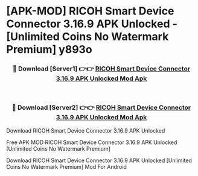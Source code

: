 # [APK-MOD] RICOH Smart Device Connector 3.16.9 APK Unlocked - [Unlimited Coins No Watermark Premium] y893o



<div align="center">
<h3>🔴 Download [Server1] 👉👉 <a href="https://momento.my/?title=RICOH_Smart_Device_Connector_3.16.9_APK_Unlocked">RICOH Smart Device Connector 3.16.9 APK Unlocked Mod Apk</a></h3><br>

<h3>🔴 Download [Server2] 👉👉 <a href="https://momento.my/?title=RICOH_Smart_Device_Connector_3.16.9_APK_Unlocked">RICOH Smart Device Connector 3.16.9 APK Unlocked Mod Apk</a></h3>
</div>



Download RICOH Smart Device Connector 3.16.9 APK Unlocked 

Free APK MOD RICOH Smart Device Connector 3.16.9 APK Unlocked [Unlimited Coins No Watermark Premium]

Download RICOH Smart Device Connector 3.16.9 APK Unlocked [Unlimited Coins No Watermark Premium] Mod For Android
